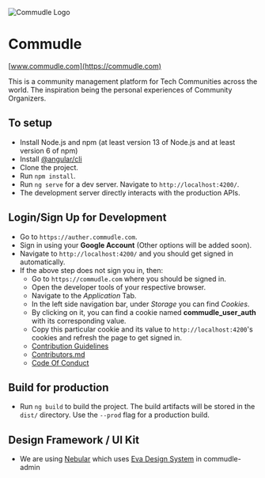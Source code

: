 ![Commudle Logo](https://commudle.com/assets/images/commudle-logo152.png)

# Commudle
[www.commudle.com](https://commudle.com)

This is a community management platform for Tech Communities across the world. The inspiration being the personal experiences of Community Organizers. 


## To setup
- Install Node.js and npm (at least version 13 of Node.js and at least version 6 of npm)
- Install [@angular/cli](https://cli.angular.io/)
- Clone the project.
- Run `npm install`.
- Run `ng serve` for a dev server. Navigate to `http://localhost:4200/`.
- The development server directly interacts with the production APIs.


## Login/Sign Up for Development
- Go to `https://auther.commudle.com`.
- Sign in using your **Google Account** (Other options will be added soon).
- Navigate to `http://localhost:4200/` and you should get signed in automatically.
- If the above step does not sign you in, then:
  - Go to `https://commudle.com` where you should be signed in.
  - Open the developer tools of your respective browser.
  - Navigate to the *Application* Tab.
  - In the left side navigation bar, under *Storage* you can find *Cookies*.
  - By clicking on it, you can find a cookie named **commudle_user_auth** with its corresponding value.
  - Copy this particular cookie and its value to `http://localhost:4200`'s cookies and refresh the page to get signed in.
  - [Contribution Guidelines](CONTRIBUTING.md)
  - [Contributors.md](CONTRIBUTORS.md)
  - [Code Of Conduct](CODE_OF_CONDUCT.md)

## Build for production
- Run `ng build` to build the project. The build artifacts will be stored in the `dist/` directory. Use the `--prod` flag for a production build.


## Design Framework / UI Kit
- We are using [Nebular](https://akveo.github.io/nebular/) which uses [Eva Design System](https://eva.design/) in commudle-admin
